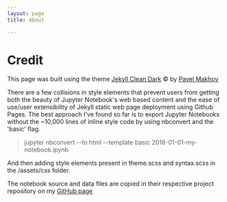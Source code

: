```yaml
---
layout: page 
title: About

---
```


# Credit 

This page was built using the theme [Jekyll Clean Dark](https://github.com/streetturtle/jekyll-clean-dark) &copy; by [Pavel Makhov](http://pavelmakhov.com)

There are a few collisions in style elements that prevent users from getting both the beauty of Jupyter Notebook's web based content and the ease of use/user extensibility of Jekyll static web page deployment using Github Pages.  The best approach I've found so far is to export Jupyter Notebooks without the ~10,000 lines of inline style code by using nbconvert and the 'basic' flag.
 
> jupyter nbconvert --to html --template basic 2018-01-01-my-notebook.ipynb

And then adding style elements present in theme.scss and syntax.scss in the /assets/css folder.

The notebook source and data files are copied in their respective project repository on my [GitHub page](https://github.com/tphillips619/)
